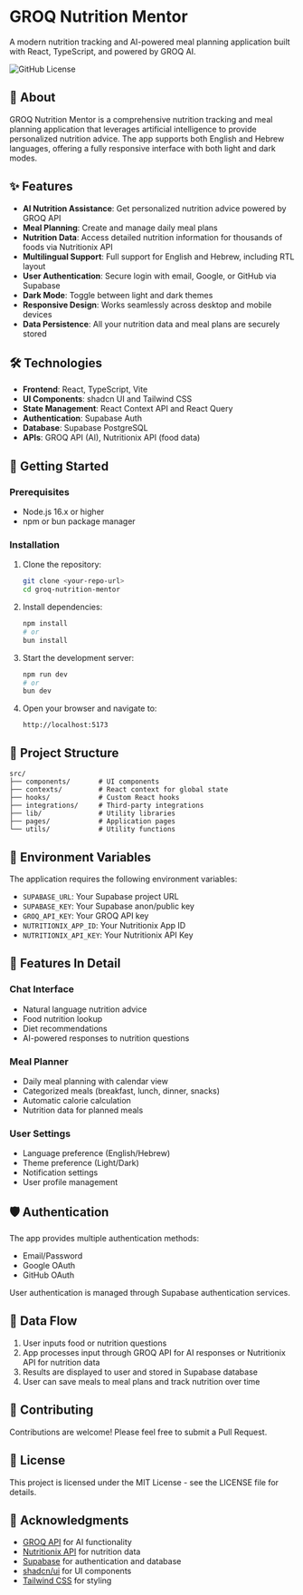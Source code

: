 # GROQ Nutrition Mentor

A modern nutrition tracking and AI-powered meal planning application built with React, TypeScript, and powered by GROQ AI.

![GitHub License](https://img.shields.io/badge/license-MIT-blue.svg)

## 🍎 About

GROQ Nutrition Mentor is a comprehensive nutrition tracking and meal planning application that leverages artificial intelligence to provide personalized nutrition advice. The app supports both English and Hebrew languages, offering a fully responsive interface with both light and dark modes.

## ✨ Features

- **AI Nutrition Assistance**: Get personalized nutrition advice powered by GROQ API
- **Meal Planning**: Create and manage daily meal plans
- **Nutrition Data**: Access detailed nutrition information for thousands of foods via Nutritionix API
- **Multilingual Support**: Full support for English and Hebrew, including RTL layout
- **User Authentication**: Secure login with email, Google, or GitHub via Supabase
- **Dark Mode**: Toggle between light and dark themes
- **Responsive Design**: Works seamlessly across desktop and mobile devices
- **Data Persistence**: All your nutrition data and meal plans are securely stored

## 🛠️ Technologies

- **Frontend**: React, TypeScript, Vite
- **UI Components**: shadcn UI and Tailwind CSS
- **State Management**: React Context API and React Query
- **Authentication**: Supabase Auth
- **Database**: Supabase PostgreSQL
- **APIs**: GROQ API (AI), Nutritionix API (food data)

## 🚀 Getting Started

### Prerequisites

- Node.js 16.x or higher
- npm or bun package manager

### Installation

1. Clone the repository:
   ```sh
   git clone <your-repo-url>
   cd groq-nutrition-mentor
   ```

2. Install dependencies:
   ```sh
   npm install
   # or
   bun install
   ```

3. Start the development server:
   ```sh
   npm run dev
   # or
   bun dev
   ```

4. Open your browser and navigate to:
   ```
   http://localhost:5173
   ```

## 🧩 Project Structure

```
src/
├── components/       # UI components
├── contexts/         # React context for global state
├── hooks/            # Custom React hooks
├── integrations/     # Third-party integrations
├── lib/              # Utility libraries
├── pages/            # Application pages
└── utils/            # Utility functions
```

## 🔑 Environment Variables

The application requires the following environment variables:

- `SUPABASE_URL`: Your Supabase project URL
- `SUPABASE_KEY`: Your Supabase anon/public key
- `GROQ_API_KEY`: Your GROQ API key
- `NUTRITIONIX_APP_ID`: Your Nutritionix App ID
- `NUTRITIONIX_API_KEY`: Your Nutritionix API Key

## 📱 Features In Detail

### Chat Interface

- Natural language nutrition advice
- Food nutrition lookup
- Diet recommendations
- AI-powered responses to nutrition questions

### Meal Planner

- Daily meal planning with calendar view
- Categorized meals (breakfast, lunch, dinner, snacks)
- Automatic calorie calculation
- Nutrition data for planned meals

### User Settings

- Language preference (English/Hebrew)
- Theme preference (Light/Dark)
- Notification settings
- User profile management

## 🛡️ Authentication

The app provides multiple authentication methods:
- Email/Password
- Google OAuth
- GitHub OAuth

User authentication is managed through Supabase authentication services.

## 🔄 Data Flow

1. User inputs food or nutrition questions
2. App processes input through GROQ API for AI responses or Nutritionix API for nutrition data
3. Results are displayed to user and stored in Supabase database
4. User can save meals to meal plans and track nutrition over time

## 🤝 Contributing

Contributions are welcome! Please feel free to submit a Pull Request.

## 📄 License

This project is licensed under the MIT License - see the LICENSE file for details.

## 🙏 Acknowledgments

- [GROQ API](https://groq.com/) for AI functionality
- [Nutritionix API](https://www.nutritionix.com/business/api) for nutrition data
- [Supabase](https://supabase.io/) for authentication and database
- [shadcn/ui](https://ui.shadcn.com/) for UI components
- [Tailwind CSS](https://tailwindcss.com/) for styling
